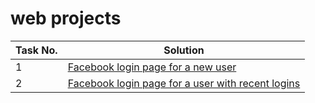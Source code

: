 # web projects
| Task No. | Solution |
|-|-|
| 1 | [Facebook login page for a new user](https://akshay-s-nair.github.io/web_projects/facebook%20me) |
| 2 | [Facebook login page for a user with recent logins](https://akshay-s-nair.github.io/web_projects/facebook%202) |
